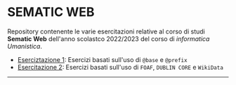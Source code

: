 # SEMATIC WEB
Repository contenente le varie esercitazioni relative al corso di studi **Sematic Web** dell'anno scolastco 2022/2023 del corso di _informatica Umanistica_.

- [Eserciztazione 1](./1-Prima%20Esercitazione/):
Esercizi basati sull'uso di `@base` e `@prefix`
- [Esercitazione 2](./2-Seconda_Esercitazione/):
Esercizi basati sull'uso di `FOAF`, `DUBLIN CORE` e `WikiData`

----